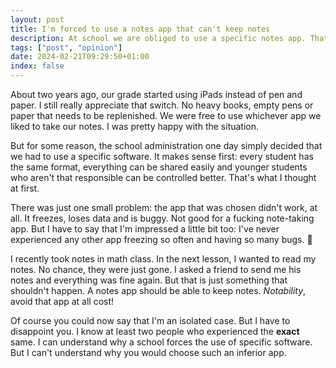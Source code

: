 ```yaml
---
layout: post
title: I'm forced to use a notes app that can't keep notes
description: At school we are obliged to use a specific notes app. That app loses data when it feels like it and there is no possibility to switch software.
tags: ["post", "opinion"]
date: 2024-02-21T09:29:50+01:00
index: false
---
```


About two years ago, our grade started using iPads instead of pen and paper. I still really appreciate that switch. No heavy books, empty pens or paper that needs to be replenished. We were free to use whichever app we liked to take our notes. I was pretty happy with the situation.

But for some reason, the school administration one day simply decided that we had to use a specific software. It makes sense first: every student has the same format, everything can be shared easily and younger students who aren't that responsible can be controlled better. That's what I thought at first.

There was just one small problem: the app that was chosen didn't work, at all. It freezes, loses data and is buggy. Not good for a fucking note-taking app. But I have to say that I'm impressed a little bit too: I've never experienced any other app freezing so often and having so many bugs. 🥲

I recently took notes in math class. In the next lesson, I wanted to read my notes. No chance, they were just gone. I asked a friend to send me his notes and everything was fine again. But that is just something that shouldn't happen. A notes app should be able to keep notes. *Notability*, avoid that app at all cost!

Of course you could now say that I'm an isolated case. But I have to disappoint you. I know at least two people who experienced the **exact** same. I can understand why a school forces the use of specific software. But I can't understand why you would choose such an inferior app.
